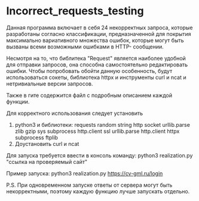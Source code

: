 # Incorrect_requests_testing
Данная программа включает в себя 24 некорректных запроса, которые разработаны 
согласно классификации, предназначенной для покрытия максимально вариативного 
множества ошибок, которые могут быть вызваны всеми возможными ошибками в HTTP-
сообщении.

Несмотря на то, что библитека "Request" является наиболее удобной для отправки 
запросов, она способна самостоятельно редактировать ошибки. Чтобы попробовать 
обойти данную особенность, будут использоваться сокеты, библиотека httpx и инструменты curl и ncat и 
нетривиальные версии запросов.

Также в гите содержится файл с подробным описанием каждой функции.

Для корректного использования следует установить 
1. python3 и библиотеки: 
requests
random
string
http
socket
urllib.parse
zlib
gzip
sys
subprocess
http.client
ssl
urllib.parse 
http.client
httpx
subprocess
ftplib 
2. Доустановить curl и ncat

Для запуска требуется ввести в консоль команду: 
python3 realization.py "ссылка на проверяемый сайт" 

Пример запуска: python3 realization.py https://cv-gml.ru/login


P.S. При одновременном запуске ответы от сервера могут быть некорректными, поэтому каждую функцию лучше запускать отдельно.


